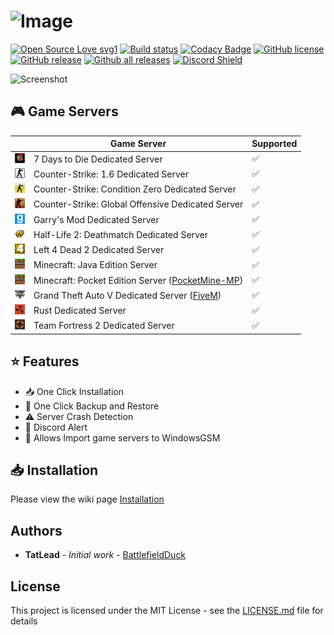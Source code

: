# ![Image](https://tatlead.com/WindowsGSM/screenshot/WindowsGSM_v1.png)
[![Open Source Love svg1](https://badges.frapsoft.com/os/v1/open-source.svg?v=103)](https://github.com/BattlefieldDuck/WindowsGSM/)
[![Build status](https://ci.appveyor.com/api/projects/status/ttaomnayo3gidf2g?svg=true)](https://ci.appveyor.com/project/BattlefieldDuck/windowsgsm)
[![Codacy Badge](https://api.codacy.com/project/badge/Grade/02a105dad6a34de6a15ff1f7fd7ee423)](https://app.codacy.com/app/BattlefieldDuck/WindowsGSM?utm_source=github.com&utm_medium=referral&utm_content=BattlefieldDuck/WindowsGSM&utm_campaign=Badge_Grade_Dashboard)
[![GitHub license](https://img.shields.io/github/license/BattlefieldDuck/WindowsGSM.svg)](https://github.com/BattlefieldDuck/WindowsGSM/blob/master/LICENSE)
[![GitHub release](https://img.shields.io/github/release/BattlefieldDuck/WindowsGSM.svg)](https://github.com/BattlefieldDuck/WindowsGSM/releases/)
[![Github all releases](https://img.shields.io/github/downloads/BattlefieldDuck/WindowsGSM/total.svg)](https://github.com/BattlefieldDuck/WindowsGSM/releases/)
[![Discord Shield](https://discordapp.com/api/guilds/590590698907107340/widget.png?style=shield)](https://discord.gg/bGc7t2R)

![Screenshot](https://windowsgsm.com/assets/images/WindowsGSM-v1.6.0.png)

## 🎮 Game Servers
|               |   Game Server   | Supported |
| ------------- | --------------- | --------- |
| ![logo](WindowsGSM/Images/Games/7dtd.png?raw=true) | 7 Days to Die Dedicated Server                    |✅|
| ![logo](WindowsGSM/Images/Games/cs.png?raw=true)   | Counter-Strike: 1.6 Dedicated Server              |✅|
| ![logo](WindowsGSM/Images/Games/cscz.png?raw=true) | Counter-Strike: Condition Zero Dedicated Server   |✅|
| ![logo](WindowsGSM/Images/Games/csgo.png?raw=true) | Counter-Strike: Global Offensive Dedicated Server |✅|
| ![logo](WindowsGSM/Images/Games/gmod.png?raw=true) | Garry's Mod Dedicated Server                      |✅|
| ![logo](WindowsGSM/Images/Games/hl2dm.png?raw=true)| Half-Life 2: Deathmatch Dedicated Server          |✅|
| ![logo](WindowsGSM/Images/Games/l4d2.png?raw=true) | Left 4 Dead 2 Dedicated Server                    |✅|
| ![logo](WindowsGSM/Images/Games/mc.png?raw=true)   | Minecraft: Java Edition Server                    |✅|
| ![logo](WindowsGSM/Images/Games/mcpe.png?raw=true) | Minecraft: Pocket Edition Server ([PocketMine-MP](https://github.com/pmmp/PocketMine-MP)) |✅|
| ![logo](WindowsGSM/Images/Games/gta5.png?raw=true) | Grand Theft Auto V Dedicated Server ([FiveM](https://github.com/citizenfx/fivem))|✅|
| ![logo](WindowsGSM/Images/Games/rust.png?raw=true) | Rust Dedicated Server                             |✅|
| ![logo](WindowsGSM/Images/Games/tf2.png?raw=true)  | Team Fortress 2 Dedicated Server                  |✅|

## ⭐ Features
* 📥 One Click Installation
* 💾 One Click Backup and Restore
* ⚠️ Server Crash Detection
* 📲 Discord Alert
* 💌 Allows Import game servers to WindowsGSM

## 📥 Installation
Please view the wiki page [Installation](https://github.com/BattlefieldDuck/WindowsGSM/wiki/Installation)

## Authors
* **TatLead** - *Initial work* - [BattlefieldDuck](https://github.com/BattlefieldDuck)

## License
This project is licensed under the MIT License - see the [LICENSE.md](https://github.com/BattlefieldDuck/WindowsGSM/blob/master/LICENSE) file for details
